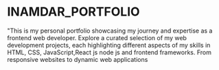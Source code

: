 # INAMDAR_PORTFOLIO
"This is my personal portfolio showcasing my journey and expertise as a frontend web developer. Explore a curated selection of my web development projects, each highlighting different aspects of my skills in HTML, CSS, JavaScript,React js node js and frontend frameworks. From responsive websites to dynamic web applications
